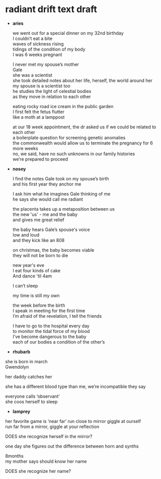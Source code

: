 # radiant drift text draft

- **aries**

  we went out for a special dinner on my 32nd birthday  
  I couldn’t eat a bite  
  waves of sickness rising  
  tidings of the condition of my body  
  I was 6 weeks pregnant  

  I never met my spouse’s mother  
  Gale  
  she was a scientist  
  she took detailed notes about her life, herself, the world around her  
  my spouse is a scientist too  
  he studies the light of celestial bodies  
  as they move in relation to each other  

  eating rocky road ice cream in the public garden  
  I first felt the fetus flutter  
  like a moth at a lamppost  

  at our 18 week appointment, the dr asked us if we could be related to each other  
  a boilerplate question for screening genetic anomalies  
  the commonwealth would allow us to terminate the pregnancy for 6 more weeks  
  no, we said, have no such unknowns in our family histories  
  we’re prepared to proceed

- **nosey**

  I find the notes Gale took on my spouse’s birth    
  and his first year 
  they anchor me  

  I ask him what he imagines Gale thinking of me    
  he says she would call me radiant

  the placenta takes up a metaposition
  between us  
  the new 'us' - me and the baby  
  and gives me great relief  

  the baby hears Gale’s spouse's voice    
  low and loud    
  and they kick like an 808    

  on christmas, the baby becomes viable   
  they will not be born to die    

  new year's eve    
  I eat four kinds of cake  
  And dance 'til 4am  

  I can’t sleep  

  my time is still my own  

  the week before the birth    
  I speak in meeting for the first time  
  I’m afraid of the revelation, I tell the friends  

  I have to go to the hospital every day  
  to monitor the tidal force of my blood  
  I’ve become dangerous to the baby  
  each of our bodies a condition of the other’s  

- **rhubarb**

she is born in march  
Gwendolyn  

her daddy catches her  

she has a different blood type than me, we’re incompatible they say  

everyone calls ‘observant’  
she coos herself to sleep  

- **lamprey**

her favorite game is ‘near far’ run close to mirror giggle at ourself  
run far from a mirror, giggle at your reflection  

DOES she recognize herself in the mirror?  

one day she figures out the difference between horn and synths  

8months  
my mother says should know her name  

DOES she recognize her name?  
